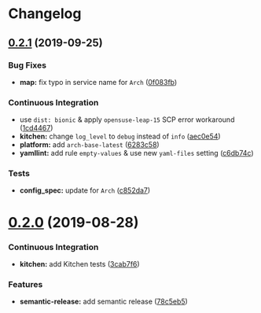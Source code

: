 # Changelog

## [0.2.1](https://github.com/saltstack-formulas/vsftpd-formula/compare/v0.2.0...v0.2.1) (2019-09-25)


### Bug Fixes

* **map:** fix typo in service name for `Arch` ([0f083fb](https://github.com/saltstack-formulas/vsftpd-formula/commit/0f083fb))


### Continuous Integration

* use `dist: bionic` & apply `opensuse-leap-15` SCP error workaround ([1cd4467](https://github.com/saltstack-formulas/vsftpd-formula/commit/1cd4467))
* **kitchen:** change `log_level` to `debug` instead of `info` ([aec0e54](https://github.com/saltstack-formulas/vsftpd-formula/commit/aec0e54))
* **platform:** add `arch-base-latest` ([6283c58](https://github.com/saltstack-formulas/vsftpd-formula/commit/6283c58))
* **yamllint:** add rule `empty-values` & use new `yaml-files` setting ([c6db74c](https://github.com/saltstack-formulas/vsftpd-formula/commit/c6db74c))


### Tests

* **config_spec:** update for `Arch` ([c852da7](https://github.com/saltstack-formulas/vsftpd-formula/commit/c852da7))

# [0.2.0](https://github.com/saltstack-formulas/vsftpd-formula/compare/v0.1.0...v0.2.0) (2019-08-28)


### Continuous Integration

* **kitchen:** add Kitchen tests ([3cab7f6](https://github.com/saltstack-formulas/vsftpd-formula/commit/3cab7f6))


### Features

* **semantic-release:** add semantic release ([78c5eb5](https://github.com/saltstack-formulas/vsftpd-formula/commit/78c5eb5))
